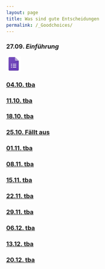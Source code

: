```yaml
---
layout: page
title: Was sind gute Entscheidungen
permalink: /_Goodchoices/
---
```


### 27.09. <i>Einführung</i> 
<a href="/q0_goodchoices/" >
<img src="/images/GoogleForms.png" alt="GoogleIcon" height="40" width="40"/>

### 04.10. tba

### 11.10. tba

### 18.10. tba

### 25.10. Fällt aus

### 01.11. tba

### 08.11. tba

### 15.11. tba

### 22.11. tba

### 29.11. tba

### 06.12. tba

### 13.12. tba

### 20.12. tba
